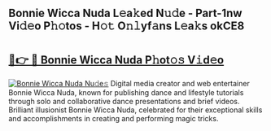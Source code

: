 ## Bonnie Wicca Nuda L𝚎a𝚔ed N𝚞𝚍e - Part-1nw Vi𝚍𝚎o P𝚑𝚘tos - H𝚘𝚝 O𝚗𝚕yf𝚊ns L𝚎a𝚔s okCE8

# <h2><a href="http://kf34h5p.oniu.top/?m=Bonnie+Wicca+Nuda">🔗👉 🔴 Bonnie Wicca Nuda P𝚑ot𝚘𝚜 V𝚒d𝚎o</a></h2>

[![Bonnie Wicca Nuda Nu𝚍e𝚜](https://i.imgur.com/0qMVB7G.gif)](http://kf34h5p.oniu.top/?m=Bonnie+Wicca+Nuda)
Digital media creator and web entertainer Bonnie Wicca Nuda, known for publishing dance and lifestyle tutorials through solo and collaborative dance presentations and brief videos. Brilliant illusionist Bonnie Wicca Nuda, celebrated for their exceptional skills and accomplishments in creating and performing magic tricks.  
